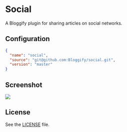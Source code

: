 Social
======
A Bloggify plugin for sharing articles on social networks.

## Configuration

```json
{
  "name": "social",
  "source": "git@github.com:Bloggify/social.git",
  "version": "master"
}
```

## Screenshot

![](http://i.imgur.com/ORDvABt.png)


## License

See the [LICENSE](./LICENSE) file.
